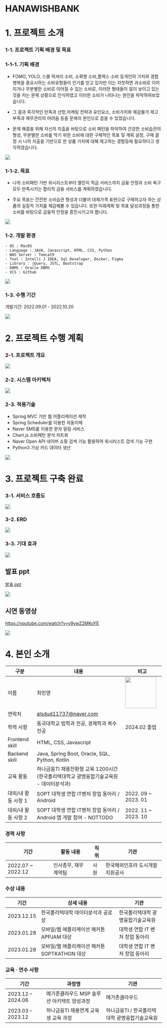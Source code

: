 # HANAWISHBANK

# 1. 프로젝트 소개

### 1-1. 프로젝트 기획 배경 및 목표

### 1-1-1. 기획 배경

- FOMO, YOLO, 스몰 럭셔리 소비, 소확행 소비,플렉스 소비 등개인의 가치와 경험 행복을 중요시하는 소비유형들이 인기를 얻고 있지만 이는 자칫하면 과소비로 이어지거나 무분별한 소비로 이어질 수 있는 소비로, 이러한 형태들이 많이 보이고 있는 것을 저는 문제 상황으로 인식하였고 이러한 소비가 나타나는 원인을 파악하여보았습니다.

- 그 결과 즉각적인 만족과 선망,마케팅 전략과 유인요소, 소비가치와 체감물가 제고 부족과 재무관리의 어려움 등을 문제의 원인으로 꼽을 수 있었습니다.

- 문제 해결을 위해 자신의 지출을 바탕으로 소비 패턴을 파악하여 건강한 소비습관의 형성, 무분별한 소비를 막기 위한 소비에 대한 구체적인 목표 및 계획 설정, 구매 결정 시 나의 지출을 기반으로 한 상품 가치에 대해 제고하는 경험등에 필요하다고 생각하였습니다.
  
<img src="readme_src/기획배경.png"/>

### 1-1-2. 목표

- 나의 소비패턴 기반 위시리스트부터 챌린지 적금 서비스까지 금융 안정과 소비 욕구 모두 만족시키는 합리적 금융 서비스를 계획하였습니다.
  
- 주요 목표는 건전한 소비습관 형성과 더불어 대체가격 표현으로 구매하고자 하는 상품의 실질적 가치를 체감해볼 수 있습니다. 또한 미래계획 및 목표 달성과정을 통한 소비를 바탕으로 금융적 안정을 증진시키고자 합니다.
 
<img src="readme_src/목표.png"/>


### 1-2. 개발 환경
```
- OS : MacOS
- Language : JAVA, Javascript, HTML, CSS, Python
- WAS Server : Tomcat9
- Tool : Intelli J IDEA, Sql Developer, Docker, Figma
- Library : jQuery, JSTL, Bootstrap
- DBMS : Oracle DBMS
- VCS : Github
```
<img src="readme_src/개발환경.png"/>


### 1-3. 수행 기간

개발기간: 2022.09.01 - 2022.10.20 <br/>

<img src="readme_src/수행일정.png"/>

# 2. 프로젝트 수행 계획

### 2-1. 프로젝트 개요

<img src="readme_src/개요.png"/>

### 2-2. 시스템 아키텍처

<img src="readme_src/시스템 아키텍처.png"/>

### 2-3. 적용기술

- Spring MVC 기반 웹 어플리케이션 제작
- Spring Scheduler를 이용한 자동이체
- Naver SMS를 이용한 문자 알림 서비스
- Chart.js 소비패턴 분석 차트화
- Naver Open API 네이버 쇼핑 검색 기능 활용하여 위시리스트 검색 기능 구현
- Python3 가상 카드 데이터 생산
  
<img src="readme_src/적용기술.png"/>

# 3. 프로젝트 구축 완료

### 3-1. 서비스 흐름도

<img src="readme_src/서비스 흐름도.png"/>

### 3-2. ERD

<img src="readme_src/erd.png"/>

### 3-3. 기대 효과

<img src="readme_src/기대효과.png"/>

## 발표 ppt
[발표 ppt](/readme_src/HanaWishBank.pptx)

<img src="readme_src/발표 ppt.png"/>

## 시연 동영상
https://youtube.com/watch?v=y9ywZ2MKoYE

<img src="readme_src/시연 동영상.png"/>


# 4. 본인 소개

| 구분 | 내용 | 비고 |
| --- | --- | --- |
| 이름 | 최민영 | <img src="readme_src/증명사진.jpg" width="100"/>  |
| 연락처 | alsdud11737@naver.com |  |
| 학력 사항 | 동국대학교 법학과 전공, 경제학과 복수 전공 | 2024.02 졸업 |
| Frontend skill | HTML, CSS, Javascript |  |
| Backend skill | Java, Spring Boot, Oracle, SQL, Python, Kotlin |  |
| 교육 활동 | 하나금융TI 채용전환형 교육 1200시간 (한국폴리텍대학교 광명융합기술교육원 - 데이터분석과) |  |
| 대외/내 활동 사항 1 | SOPT 대학생 연합 IT벤처 창업 동아리 / Android | 2022. 09 ~ 2023. 01 |
| 대외/내 활동 사항 2 | SOPT 대학생 연합 IT벤처 창업 동아리 / Android 앱 개발 참여 - NOTTODO | 2022. 11 ~ 2023. 10 |

### 경력 사항
| 기간 | 활동 내용 | 직위 | 기관 |
| --- | --- | --- | --- |
| 2022.07 ~ 2022.12 | 인사총무, 재무계약팀 | 사원 | 한국해외인프라 도시개발지원공사 |

### 수상 내용
| 기간 | 상세 내용 | 기관 |
| --- | --- | --- |
| 2023.12.15 | 한국폴리텍대학 데이터분석과 공로상 | 한국폴리텍대학 광명융합기술교육원 |
| 2023.01.28 | 모바일/웹 애플리케이션 해커톤 APPJAM 대상 | 대학생 연합 IT 벤처 창업 동아리 |
| 2023.01.28 | 모바일/웹 애플리케이션 해커톤 SOPTKATHON 대상 | 대학생 연합 IT 벤처 창업 동아리 |

### 교육 · 연수 사항
| 기간 | 과정명 | 기관 |
| --- | --- | --- |
| 2023.12 – 2024.06 | 메가존클라우드 MSP 솔루션 아키텍트 양성과정 | 메가존클라우드 |
| 2023.03 – 2023.12 | 하나금융TI 채용연계 교육생 교육 과정 | 하나금융TI / 한국폴리텍대학 광명융합기술교육원 |


